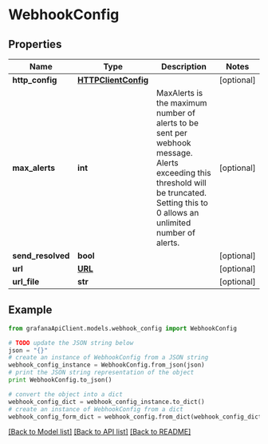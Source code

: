 # WebhookConfig


## Properties
Name | Type | Description | Notes
------------ | ------------- | ------------- | -------------
**http_config** | [**HTTPClientConfig**](HTTPClientConfig.md) |  | [optional] 
**max_alerts** | **int** | MaxAlerts is the maximum number of alerts to be sent per webhook message. Alerts exceeding this threshold will be truncated. Setting this to 0 allows an unlimited number of alerts. | [optional] 
**send_resolved** | **bool** |  | [optional] 
**url** | [**URL**](URL.md) |  | [optional] 
**url_file** | **str** |  | [optional] 

## Example

```python
from grafanaApiClient.models.webhook_config import WebhookConfig

# TODO update the JSON string below
json = "{}"
# create an instance of WebhookConfig from a JSON string
webhook_config_instance = WebhookConfig.from_json(json)
# print the JSON string representation of the object
print WebhookConfig.to_json()

# convert the object into a dict
webhook_config_dict = webhook_config_instance.to_dict()
# create an instance of WebhookConfig from a dict
webhook_config_form_dict = webhook_config.from_dict(webhook_config_dict)
```
[[Back to Model list]](../README.md#documentation-for-models) [[Back to API list]](../README.md#documentation-for-api-endpoints) [[Back to README]](../README.md)


